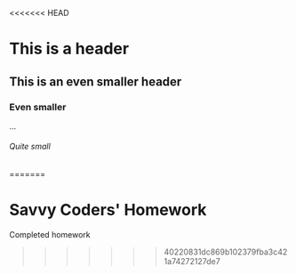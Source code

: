 <<<<<<< HEAD
# This is a header

## This is an even smaller header

### Even smaller

...

###### Quite small
=======
# Savvy Coders' Homework
Completed homework
>>>>>>> 40220831dc869b102379fba3c421a74272127de7
